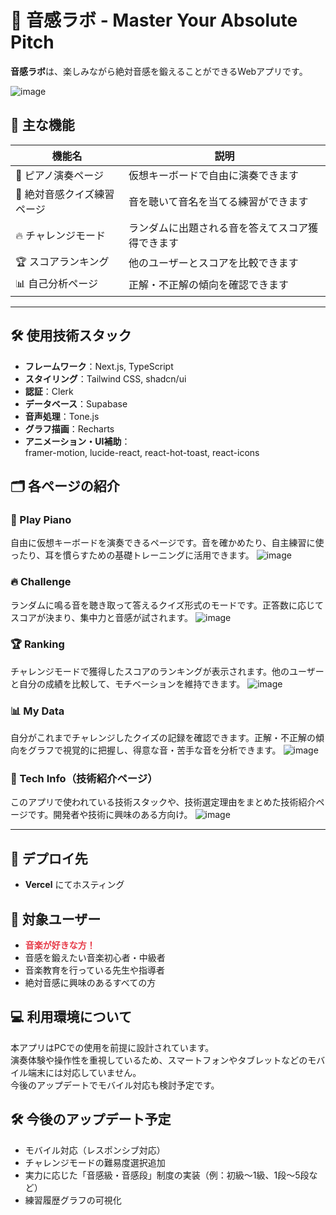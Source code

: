 # 🎹 音感ラボ - Master Your Absolute Pitch

**音感ラボ**は、楽しみながら絶対音感を鍛えることができるWebアプリです。  

![image](https://github.com/user-attachments/assets/9f8d362b-7987-4901-9b6e-8cfeb7391d41)


## 🧩 主な機能

| 機能名 | 説明 |
|--------|------|
| 🎹 ピアノ演奏ページ | 仮想キーボードで自由に演奏できます |
| 🎯 絶対音感クイズ練習ページ | 音を聴いて音名を当てる練習ができます |
| 🔥 チャレンジモード | ランダムに出題される音を答えてスコア獲得できます |
| 🏆 スコアランキング | 他のユーザーとスコアを比較できます |
| 📊 自己分析ページ | 正解・不正解の傾向を確認できます |

---

## 🛠️ 使用技術スタック

- **フレームワーク**：Next.js, TypeScript  
- **スタイリング**：Tailwind CSS, shadcn/ui  
- **認証**：Clerk  
- **データベース**：Supabase  
- **音声処理**：Tone.js  
- **グラフ描画**：Recharts  
- **アニメーション・UI補助**：  
  framer-motion, lucide-react, react-hot-toast, react-icons


## 🗂 各ページの紹介

### 🎹 Play Piano  
自由に仮想キーボードを演奏できるページです。音を確かめたり、自主練習に使ったり、耳を慣らすための基礎トレーニングに活用できます。
![image](https://github.com/user-attachments/assets/f66c2019-4256-4ef6-9374-150b9863baf0)

### 🔥 Challenge  
ランダムに鳴る音を聴き取って答えるクイズ形式のモードです。正答数に応じてスコアが決まり、集中力と音感が試されます。
![image](https://github.com/user-attachments/assets/25cd3d11-fedc-49c1-b1c2-5c77cf282656)

### 🏆 Ranking  
チャレンジモードで獲得したスコアのランキングが表示されます。他のユーザーと自分の成績を比較して、モチベーションを維持できます。
![image](https://github.com/user-attachments/assets/9167e887-1836-456b-a6ea-511d21e35c2a)


### 📊 My Data  
自分がこれまでチャレンジしたクイズの記録を確認できます。正解・不正解の傾向をグラフで視覚的に把握し、得意な音・苦手な音を分析できます。
![image](https://github.com/user-attachments/assets/b3d7886a-3340-41dd-b7d2-392ea0977536)

### 🧪 Tech Info（技術紹介ページ）  
このアプリで使われている技術スタックや、技術選定理由をまとめた技術紹介ページです。開発者や技術に興味のある方向け。
![image](https://github.com/user-attachments/assets/64127fd5-2103-427f-b95d-fd22a7042d50)


---

## 🚀 デプロイ先
- **Vercel** にてホスティング

## 🎯 対象ユーザー

- <span style="color:#e63946;"><strong>音楽が好きな方！</strong></span>
- 音感を鍛えたい音楽初心者・中級者
- 音楽教育を行っている先生や指導者
- 絶対音感に興味のあるすべての方

## 💻 利用環境について

本アプリはPCでの使用を前提に設計されています。  
演奏体験や操作性を重視しているため、スマートフォンやタブレットなどのモバイル端末には対応していません。  
今後のアップデートでモバイル対応も検討予定です。

## 🛠 今後のアップデート予定

- モバイル対応（レスポンシブ対応）
- チャレンジモードの難易度選択追加
- 実力に応じた「音感級・音感段」制度の実装（例：初級〜1級、1段〜5段など）
- 練習履歴グラフの可視化
